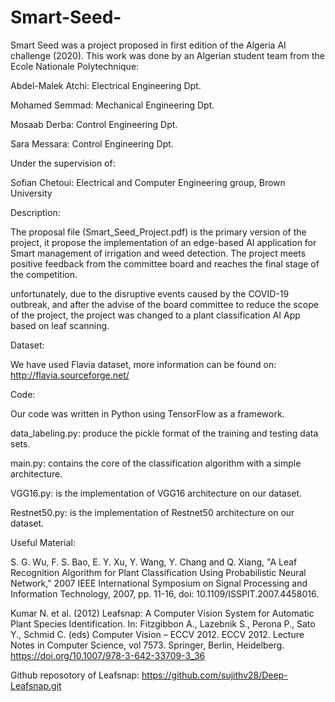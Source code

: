 # Smart-Seed-
Smart Seed was a project proposed in first edition of the Algeria AI challenge (2020). This work was done by an Algerian student team from the Ecole Nationale Polytechnique:

Abdel-Malek Atchi: Electrical Engineering Dpt.

Mohamed Semmad: Mechanical Engineering Dpt.

Mosaab Derba: Control Engineering Dpt.

Sara Messara: Control Engineering Dpt.

Under the supervision of:

Sofian Chetoui: Electrical and Computer Engineering group, Brown University

Description:


The proposal file (Smart_Seed_Project.pdf) is the primary version of the project, it propose the implementation of an edge-based AI application for Smart management of irrigation and weed detection. The project meets positive feedback from the committee board and reaches the final stage of the competition.


unfortunately, due to the disruptive events caused by the COVID-19 outbreak, and after the advise of the board committee to reduce the scope of the project, the project was changed to a plant classification AI App based on leaf scanning.

Dataset:

We have used Flavia dataset, more information can be found on: http://flavia.sourceforge.net/

Code:

Our code was written in Python using TensorFlow as a framework.

data_labeling.py: produce the pickle format of the training and testing data sets.

main.py: contains the core of the classification algorithm with a simple architecture.

VGG16.py: is the implementation of VGG16 architecture on our dataset.

Restnet50.py: is the implementation of Restnet50 architecture on our dataset.


Useful Material:

S. G. Wu, F. S. Bao, E. Y. Xu, Y. Wang, Y. Chang and Q. Xiang, "A Leaf Recognition Algorithm for Plant Classification Using Probabilistic Neural Network," 2007 IEEE International Symposium on Signal Processing and Information Technology, 2007, pp. 11-16, doi: 10.1109/ISSPIT.2007.4458016.

Kumar N. et al. (2012) Leafsnap: A Computer Vision System for Automatic Plant Species Identification. In: Fitzgibbon A., Lazebnik S., Perona P., Sato Y., Schmid C. (eds) Computer Vision – ECCV 2012. ECCV 2012. Lecture Notes in Computer Science, vol 7573. Springer, Berlin, Heidelberg. https://doi.org/10.1007/978-3-642-33709-3_36

Github reposotory of Leafsnap: https://github.com/sujithv28/Deep-Leafsnap.git

